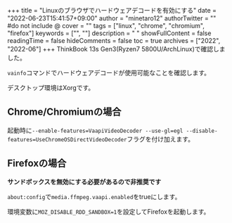 +++
title = "Linuxのブラウザでハードウェアデコードを有効にする"
date = "2022-06-23T15:41:57+09:00"
author = "minetaro12"
authorTwitter = "" #do not include @
cover = ""
tags = ["linux", "chrome", "chromium", "firefox"]
keywords = ["", ""]
description = " "
showFullContent = false
readingTime = false
hideComments = false
toc = true
archives = ["2022", "2022-06"]
+++
ThinkBook 13s Gen3(Ryzen7 5800U/ArchLinux)で確認しました。

`vainfo`コマンドでハードウェアデコードが使用可能なことを確認します。

デスクトップ環境はXorgです。

## Chrome/Chromiumの場合

起動時に`--enable-features=VaapiVideoDecoder --use-gl=egl --disable-features=UseChromeOSDirectVideoDecoder`フラグを付け加えます。

## Firefoxの場合

**サンドボックスを無効にする必要があるので非推奨です**

`about:config`で`media.ffmpeg.vaapi.enabled`をtrueにします。

環境変数に`MOZ_DISABLE_RDD_SANDBOX=1`を設定してFirefoxを起動します。